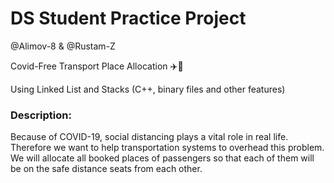 # DS Student Practice Project
@Alimov-8 & @Rustam-Z

Covid-Free Transport Place Allocation ✈️🚉

Using Linked List and Stacks (C++, binary files and other features)

### Description: 
Because of COVID-19, social distancing plays a vital role in real life. 
Therefore we want to help transportation systems to overhead this problem. 
We will allocate all booked places of passengers so that each of them will be on the safe distance seats from each other.
